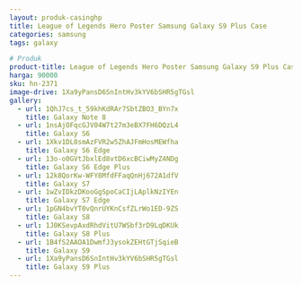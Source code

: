 ```yaml
---
layout: produk-casinghp
title: League of Legends Hero Poster Samsung Galaxy S9 Plus Case
categories: samsung
tags: galaxy

# Produk
product-title: League of Legends Hero Poster Samsung Galaxy S9 Plus Case
harga: 90000
sku: hn-2371
image-drive: 1Xa9yPansD6SnIntHv3kYV6bSHR5gTGsl
gallery:
  - url: 1QhJ7cs_t_59khKdRAr7SbtZBO3_BYn7x
    title: Galaxy Note 8
  - url: 1nsAjOFqcGJV04W7t27m3eBX7FH6DQzL4
    title: Galaxy S6
  - url: 1Xkv1DL0smAzFVR2w5ZhAJFmHosMEWfha
    title: Galaxy S6 Edge
  - url: 13o-o0GVtJbxlEd8vtD6xcBCiwMyZ4NDg
    title: Galaxy S6 Edge Plus
  - url: 12k8QorKw-WFY8MfdFFaqQnHj672A1dfV
    title: Galaxy S7
  - url: 1wZvIDkzDKooGgSpoCaCIjLAplkNzIYEn
    title: Galaxy S7 Edge
  - url: 1pGN4bvYT0vQnrUYKnCsfZLrWo1ED-9ZS
    title: Galaxy S8
  - url: 1J0KSevpAxdRhdVitU7WSbf3rD9LqDKUk
    title: Galaxy S8 Plus
  - url: 1B4fS2AAOA1DwmfJ3ysokZEHtGTjSqieB
    title: Galaxy S9
  - url: 1Xa9yPansD6SnIntHv3kYV6bSHR5gTGsl
    title: Galaxy S9 Plus
---
```

